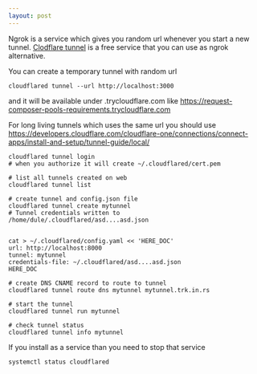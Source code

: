 ```yaml
---
layout: post
---
```


Ngrok is a service which gives you random url whenever you start a new tunnel.
[Clodflare tunnel](https://www.cloudflare.com/products/tunnel/) is a free
service that you can use as ngrok alternative.

You can create a temporary tunnel with random url
```
cloudflared tunnel --url http://localhost:3000
```
and it will be available under .trycloudflare.com like
https://request-composer-pools-requirements.trycloudflare.com

For long living tunnels which uses the same url you should use
https://developers.cloudflare.com/cloudflare-one/connections/connect-apps/install-and-setup/tunnel-guide/local/

```
cloudflared tunnel login
# when you authorize it will create ~/.cloudflared/cert.pem

# list all tunnels created on web
cloudflared tunnel list

# create tunnel and config.json file
cloudflared tunnel create mytunnel
# Tunnel credentials written to /home/dule/.cloudflared/asd....asd.json


cat > ~/.cloudflared/config.yaml << 'HERE_DOC'
url: http://localhost:8000
tunnel: mytunnel
credentials-file: ~/.cloudflared/asd....asd.json
HERE_DOC

# create DNS CNAME record to route to tunnel
cloudflared tunnel route dns mytunnel mytunnel.trk.in.rs

# start the tunnel
cloudflared tunnel run mytunnel

# check tunnel status
cloudflared tunnel info mytunnel
```

If you install as a service than you need to stop that service
```
systemctl status cloudflared
```
